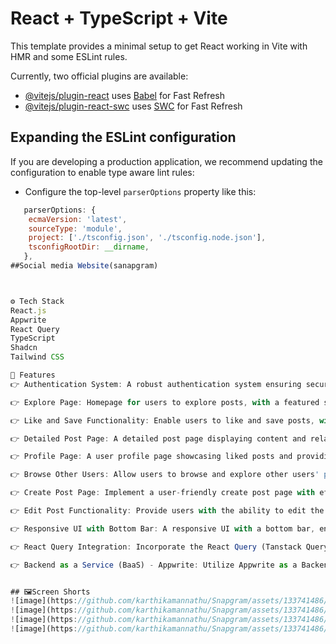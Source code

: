 # React + TypeScript + Vite

This template provides a minimal setup to get React working in Vite with HMR and some ESLint rules.

Currently, two official plugins are available:

- [@vitejs/plugin-react](https://github.com/vitejs/vite-plugin-react/blob/main/packages/plugin-react/README.md) uses [Babel](https://babeljs.io/) for Fast Refresh
- [@vitejs/plugin-react-swc](https://github.com/vitejs/vite-plugin-react-swc) uses [SWC](https://swc.rs/) for Fast Refresh

## Expanding the ESLint configuration

If you are developing a production application, we recommend updating the configuration to enable type aware lint rules:

- Configure the top-level `parserOptions` property like this:

```js
   parserOptions: {
    ecmaVersion: 'latest',
    sourceType: 'module',
    project: ['./tsconfig.json', './tsconfig.node.json'],
    tsconfigRootDir: __dirname,
   },
##Social media Website(sanapgram)



⚙️ Tech Stack
React.js
Appwrite
React Query
TypeScript
Shadcn
Tailwind CSS

🔋 Features
👉 Authentication System: A robust authentication system ensuring security and user privacy

👉 Explore Page: Homepage for users to explore posts, with a featured section for top creators

👉 Like and Save Functionality: Enable users to like and save posts, with dedicated pages for managing liked and saved content

👉 Detailed Post Page: A detailed post page displaying content and related posts for an immersive user experience

👉 Profile Page: A user profile page showcasing liked posts and providing options to edit the profile

👉 Browse Other Users: Allow users to browse and explore other users' profiles and posts

👉 Create Post Page: Implement a user-friendly create post page with effortless file management, storage, and drag-drop feature

👉 Edit Post Functionality: Provide users with the ability to edit the content of their posts at any time

👉 Responsive UI with Bottom Bar: A responsive UI with a bottom bar, enhancing the mobile app feel for seamless navigation

👉 React Query Integration: Incorporate the React Query (Tanstack Query) data fetching library for, Auto caching to enhance performance, Parallel queries for efficient data retrieval, First-class Mutations, etc

👉 Backend as a Service (BaaS) - Appwrite: Utilize Appwrite as a Backend as a Service solution for streamlined backend development, offering features like authentication, database, file storage, and more


## 🖼️Screen Shorts
![image](https://github.com/karthikamannathu/Snapgram/assets/133741486/0c0a523e-4c9e-4dc3-8a1b-55323355f424)
![image](https://github.com/karthikamannathu/Snapgram/assets/133741486/c47830d1-5022-485b-8f9a-e7a8def35e3c)
![image](https://github.com/karthikamannathu/Snapgram/assets/133741486/a1892fc1-4d2a-4bad-97af-ed0f14eedcdb)
![image](https://github.com/karthikamannathu/Snapgram/assets/133741486/a777c5f7-28a0-437b-885f-253bef439651)



